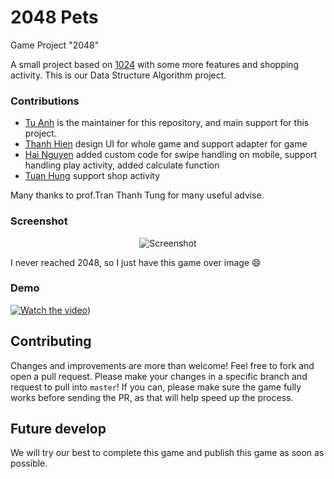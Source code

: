 # 2048 Pets
Game Project "2048"

A small project based on [1024](https://play.google.com/store/apps/details?id=com.veewo.a1024) with some more features and shopping activity.
This is our Data Structure Algorithm project.

### Contributions

 - [Tu Anh](https://github.com/suhymin97/) is the maintainer for this repository, and main support for this project.
 - [Thanh Hien](https://github.com/thanhhien191097) design UI for whole game and support adapter for game
 - [Hai Nguyen](https://github.com/NguyenHoHai) added custom code for swipe handling on mobile, support handling play activity, added calculate function
 - [Tuan Hung](https://github.com/Hiroyughi) support shop activity

Many thanks to prof.Tran Thanh Tung for many useful advise.

### Screenshot

<p align="center">
  <img src="https://scontent.fsgn5-2.fna.fbcdn.net/v/t1.0-9/32207520_622466674768769_462640176179445760_o.jpg?_nc_cat=0&oh=a017f0decca8221146d9296b5079cd2b&oe=5B50070E" alt="Screenshot"/>
</p>

I never reached 2048, so I just have this game over image :smile:

### Demo

[![Watch the video](https://img.youtube.com/vi/GBvmYQE_RLs/maxresdefault.jpg)](http://youtu.be/vt5fpE0bzSY))

## Contributing
Changes and improvements are more than welcome! Feel free to fork and open a pull request. Please make your changes in a specific branch and request to pull into `master`! If you can, please make sure the game fully works before sending the PR, as that will help speed up the process.

## Future develop
We will try our best to complete this game and publish this game as soon as possible.